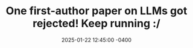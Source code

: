 ---
con: ICLR
title: "One first-author paper on LLMs got rejected! Keep running :/"
date: 2025-01-22 12:45:00 -0400
---
